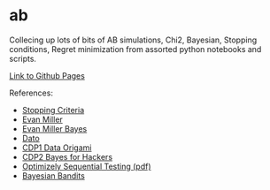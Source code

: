 # ab

Collecing up lots of bits of AB simulations, Chi2, Bayesian, Stopping conditions, Regret minimization from assorted python notebooks and scripts.

[Link to Github Pages](https://thekensta.github.io/ab)

References:

- [Stopping Criteria](http://blog.custora.com/2012/05/a-bayesian-approach-to-ab-testing/)
- [Evan Miller](http://www.evanmiller.org/how-not-to-run-an-ab-test.html)
- [Evan Miller Bayes](http://www.evanmiller.org/bayesian-ab-testing-count-data.html)
- [Dato](http://blog.dato.com/how-to-evaluate-machine-learning-models-the-pitfalls-of-ab-testing)
- [CDP1 Data Origami](http://dataorigami.net/collections/bayesian-methods/products/a-b-testing-conversion-rates)
- [CDP2 Bayes for Hackers](http://nbviewer.ipython.org/github/CamDavidsonPilon/Probabilistic-Programming-and-Bayesian-Methods-for-Hackers/blob/master/Chapter2_MorePyMC/Chapter2.ipynb)
- [Optimizely Sequential Testing (pdf)](http://pages.optimizely.com/rs/optimizely/images/stats_engine_technical_paper.pdf)
- [Bayesian Bandits](https://www.chrisstucchio.com/blog/2013/bayesian_bandit.html)
